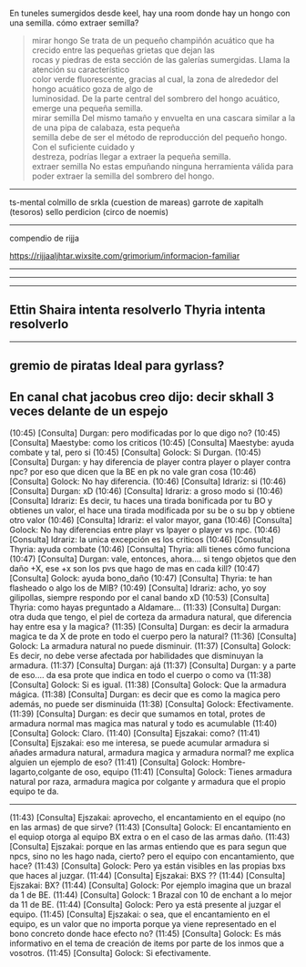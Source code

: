 
En tuneles sumergidos desde keel, hay una room donde hay un hongo con una semilla. cómo extraer semilla?
> mirar hongo
Se trata de un pequeño champiñón acuático que ha crecido entre las pequeñas grietas que dejan las                
rocas y piedras de esta sección de las galerías sumergidas. Llama la atención su característico                  
color verde fluorescente, gracias al cual, la zona de alrededor del hongo acuático goza de algo de               
luminosidad. De la parte central del sombrero del hongo acuático, emerge una pequeña semilla.                    
mirar semilla
Del mismo tamaño y envuelta en una cascara similar a la de una pipa de calabaza, esta pequeña                    
semilla debe de ser el método de reproducción del pequeño hongo. Con el suficiente cuidado y                     
destreza, podrías llegar a extraer la pequeña semilla.                                                           
extraer semilla
No estas empuñando ninguna herramienta válida para poder extraer la semilla del sombrero del hongo.

------------------------------------------------------------------


ts-mental
colmillo de srkla (cuestion de mareas)
garrote de xapitalh (tesoros)
sello perdicion (circo de noemis)

-------------------------------------------------------------------
compendio de rijja

https://rijjaaljhtar.wixsite.com/grimorium/informacion-familiar

-------------------------------------------------------------------

---------------------------------------------------------------------

---------------------------------------------------------------------
Ettin
Shaira intenta resolverlo
Thyria intenta resolverlo
---------------------------------------------------------------------

---------------------------------------------------------------------
gremio de piratas
Ideal para gyrlass?
---------------------------------------------------------------------
En canal chat jacobus creo dijo:
decir skhall 3 veces delante de un espejo
---------------------------------------------------------------------

(10:45) [Consulta] Durgan: pero modificadas por lo que digo no?
(10:45) [Consulta] Maestybe: como los criticos
(10:45) [Consulta] Maestybe: ayuda combate y tal, pero si
(10:45) [Consulta] Golock: Si Durgan.
(10:45) [Consulta] Durgan: y hay diferencia de player contra player o player contra npc? por eso que dicen que
la BE en pk no vale gran cosa
(10:46) [Consulta] Golock: No hay diferencia.
(10:46) [Consulta] Idrariz: si
(10:46) [Consulta] Durgan: xD
(10:46) [Consulta] Idrariz: a groso modo si
(10:46) [Consulta] Idrariz: Es decir, tu haces una tirada bonificada por tu BO y obtienes un valor, el hace
una tirada modificada por su be o su bp y obtiene otro valor
(10:46) [Consulta] Idrariz: el valor mayor, gana
(10:46) [Consulta] Golock: No hay diferencias entre playr vs lpayer o player vs npc.
(10:46) [Consulta] Idrariz: la unica excepción es los criticos
(10:46) [Consulta] Thyria:  ayuda combate
(10:46) [Consulta] Thyria:  alli tienes cómo funciona
(10:47) [Consulta] Durgan: vale, entonces, ahora.... si tengo objetos que den daño +X, ese +x son los pvs que
hago de mas en cada kill?
(10:47) [Consulta] Golock: ayuda bono_daño
(10:47) [Consulta] Thyria:  te han flasheado o algo los de MIB?
(10:49) [Consulta] Idrariz: acho, yo soy gilipollas, siempre respondo por el canal bando xD
(10:53) [Consulta] Thyria:  como hayas preguntado a Aldamare...
(11:33) [Consulta] Durgan: otra duda que tengo, el piel de corteza da armadura natural, que diferencia hay
entre esa y la magica?
(11:35) [Consulta] Durgan: es decir la armadura magica te da X de prote en todo el cuerpo pero la natural?
(11:36) [Consulta] Golock: La armadura natural no puede disminuir.
(11:37) [Consulta] Golock: Es decir, no debe verse afectada por habilidades que disminuyan la armadura.
(11:37) [Consulta] Durgan: ajá
(11:37) [Consulta] Durgan: y a parte de eso.... da esa prote que indica en todo el cuerpo o como va
(11:38) [Consulta] Golock: Si es igual.
(11:38) [Consulta] Golock: Que la armadura mágica.
(11:38) [Consulta] Durgan: es decir que es como la magica pero además, no puede ser disminuida
(11:38) [Consulta] Golock: Efectivamente.
(11:39) [Consulta] Durgan: es decir que sumamos en total, protes de armadura normal mas magica mas natural y
todo es acumulable
(11:40) [Consulta] Golock: Claro.
(11:40) [Consulta] Ejszakai: como?
(11:41) [Consulta] Ejszakai: eso me interesa, se puede acumular armadura si añades armadura natural, armadura
magica y armadura normal? me explica alguien un ejemplo de eso?
(11:41) [Consulta] Golock: Hombre-lagarto,colgante de oso, equipo
(11:41) [Consulta] Golock: Tienes armadura natural por raza, armadura magica por colgante y armadura que el
propio equipo te da.

------------------------------------------------------------------------

(11:43) [Consulta] Ejszakai: aprovecho, el encantamiento en el equipo (no en las armas) de que sirve?
(11:43) [Consulta] Golock: El encantamiento en el equiop otorga al equipo BX extra o en el caso de las armas
daño.
(11:43) [Consulta] Ejszakai: porque en las armas entiendo que es para segun que npcs, sino no les hago nada,
cierto? pero el equipo con encantamiento, que hace?
(11:43) [Consulta] Golock: Pero ya están visibles en las propias bxs que haces al juzgar.
(11:44) [Consulta] Ejszakai: BXS ??
(11:44) [Consulta] Ejszakai: BX?
(11:44) [Consulta] Golock: Por ejemplo imagina que un brazal da 1 de BE.
(11:44) [Consulta] Golock: 1 Brazal con 10 de enchant a lo mejor da 11 de BE.
(11:44) [Consulta] Golock: Pero ya está presente al juzgar el equipo.
(11:45) [Consulta] Ejszakai: o sea, que el encantamiento en el equipo, es un valor que no importa porque ya
viene representado en el bono concreto donde hace efecto no?
(11:45) [Consulta] Golock: Es más informativo en el tema de creación de items por parte de los inmos que a
vosotros.
(11:45) [Consulta] Golock: Si efectivamente.
